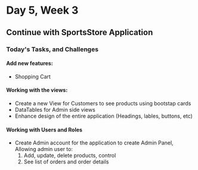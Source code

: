 # Day 5, Week 3
## Continue with SportsStore Application

### Today's Tasks, and Challenges
#### Add new features:
- Shopping Cart
#### Working with the views:
- Create a new View for Customers to see products using bootstap cards
- DataTables for Admin side views
- Enhance design of the entire application (Headings, lables, buttons, etc)

#### Working with Users and Roles
- Create Admin account for the application to create Admin Panel, Allowing admin user to:
    1. Add, update, delete products, control
    2. See list of orders and order details
    